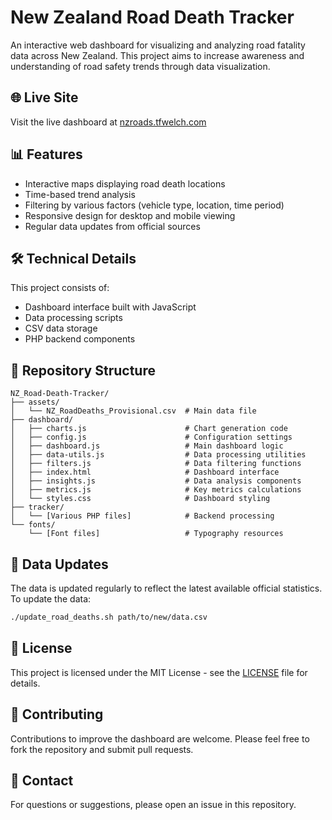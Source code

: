 # New Zealand Road Death Tracker

An interactive web dashboard for visualizing and analyzing road fatality data across New Zealand. This project aims to increase awareness and understanding of road safety trends through data visualization.

## 🌐 Live Site

Visit the live dashboard at [nzroads.tfwelch.com](https://nzroads.tfwelch.com)

## 📊 Features

- Interactive maps displaying road death locations
- Time-based trend analysis
- Filtering by various factors (vehicle type, location, time period)
- Responsive design for desktop and mobile viewing
- Regular data updates from official sources

## 🛠️ Technical Details

This project consists of:
- Dashboard interface built with JavaScript
- Data processing scripts
- CSV data storage
- PHP backend components

## 📁 Repository Structure

```
NZ_Road-Death-Tracker/
├── assets/
│   └── NZ_RoadDeaths_Provisional.csv  # Main data file
├── dashboard/
│   ├── charts.js                      # Chart generation code
│   ├── config.js                      # Configuration settings
│   ├── dashboard.js                   # Main dashboard logic
│   ├── data-utils.js                  # Data processing utilities
│   ├── filters.js                     # Data filtering functions
│   ├── index.html                     # Dashboard interface
│   ├── insights.js                    # Data analysis components
│   ├── metrics.js                     # Key metrics calculations
│   └── styles.css                     # Dashboard styling
├── tracker/
│   └── [Various PHP files]            # Backend processing
└── fonts/
    └── [Font files]                   # Typography resources
```

## 🔄 Data Updates

The data is updated regularly to reflect the latest available official statistics. To update the data:

```bash
./update_road_deaths.sh path/to/new/data.csv
```

## 📝 License

This project is licensed under the MIT License - see the [LICENSE](LICENSE) file for details.

## 👥 Contributing

Contributions to improve the dashboard are welcome. Please feel free to fork the repository and submit pull requests.

## 📧 Contact

For questions or suggestions, please open an issue in this repository.
